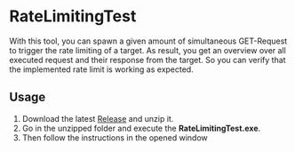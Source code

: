 # RateLimitingTest
With this tool, you can spawn a given amount of simultaneous GET-Request to trigger the rate limiting of a target. As result, you get an overview over all executed request and their response from the target.  So you can verify that the implemented rate limit is working as expected.

## Usage
1. Download the latest [Release](https://github.com/TeraNovaLP/RateLimitingTest/releases) and unzip it.
2. Go in the unzipped folder and execute the **RateLimitingTest.exe**.
3. Then follow the instructions in the opened window
